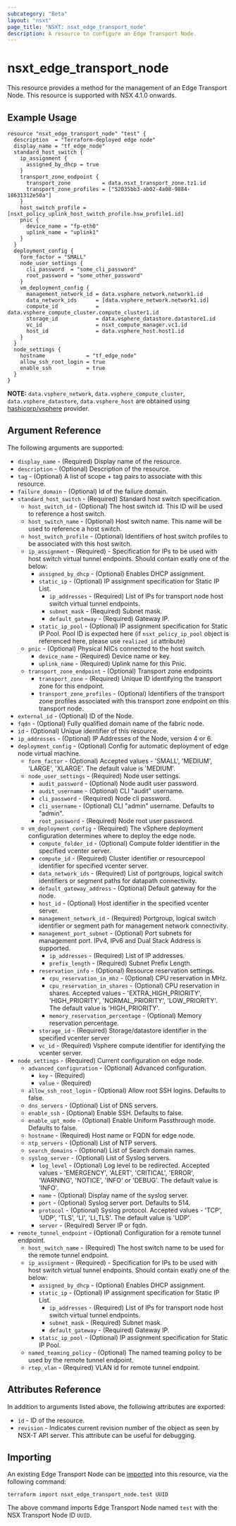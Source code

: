 ```yaml
---
subcategory: "Beta"
layout: "nsxt"
page_title: "NSXT: nsxt_edge_transport_node"
description: A resource to configure an Edge Transport Node.
---
```


# nsxt_edge_transport_node

This resource provides a method for the management of an Edge Transport Node.
This resource is supported with NSX 4.1.0 onwards.

## Example Usage

```hcl
resource "nsxt_edge_transport_node" "test" {
  description  = "Terraform-deployed edge node"
  display_name = "tf_edge_node"
  standard_host_switch {
    ip_assignment {
      assigned_by_dhcp = true
    }
    transport_zone_endpoint {
      transport_zone          = data.nsxt_transport_zone.tz1.id
      transport_zone_profiles = ["52035bb3-ab02-4a08-9884-18631312e50a"]
    }
    host_switch_profile = [nsxt_policy_uplink_host_switch_profile.hsw_profile1.id]
    pnic {
      device_name = "fp-eth0"
      uplink_name = "uplink1"
    }
  }
  deployment_config {
    form_factor = "SMALL"
    node_user_settings {
      cli_password  = "some_cli_password"
      root_password = "some_other_password"
    }
    vm_deployment_config {
      management_network_id = data.vsphere_network.network1.id
      data_network_ids      = [data.vsphere_network.network1.id]
      compute_id            = data.vsphere_compute_cluster.compute_cluster1.id
      storage_id            = data.vsphere_datastore.datastore1.id
      vc_id                 = nsxt_compute_manager.vc1.id
      host_id               = data.vsphere_host.host1.id
    }
  }
  node_settings {
    hostname             = "tf_edge_node"
    allow_ssh_root_login = true
    enable_ssh           = true
  }
}
```

**NOTE:** `data.vsphere_network`, `data.vsphere_compute_cluster`, `data.vsphere_datastore`, `data.vsphere_host` are 
obtained using [hashicorp/vsphere](https://registry.terraform.io/providers/hashicorp/vsphere/) provider.

## Argument Reference

The following arguments are supported:

* `display_name` - (Required) Display name of the resource.
* `description` - (Optional) Description of the resource.
* `tag` - (Optional) A list of scope + tag pairs to associate with this resource.
* `failure_domain` - (Optional)  Id of the failure domain.
* `standard_host_switch` - (Required) Standard host switch specification.
  * `host_switch_id` - (Optional) The host switch id. This ID will be used to reference a host switch.
  * `host_switch_name` - (Optional) Host switch name. This name will be used to reference a host switch.
  * `host_switch_profile` - (Optional) Identifiers of host switch profiles to be associated with this host switch.
  * `ip_assignment` - (Required) - Specification for IPs to be used with host switch virtual tunnel endpoints. Should contain exatly one of the below:
    * `assigned_by_dhcp` - (Optional) Enables DHCP assignment.
    * `static_ip` - (Optional) IP assignment specification for Static IP List.
      * `ip_addresses` - (Required) List of IPs for transport node host switch virtual tunnel endpoints.
      * `subnet_mask` - (Required) Subnet mask.
      * `default_gateway` - (Required) Gateway IP.
    * `static_ip_pool` - (Optional) IP assignment specification for Static IP Pool. Pool ID is expected here (if `nsxt_policy_ip_pool` object is referenced here, please use `realized_id` attribute)
  * `pnic` - (Optional) Physical NICs connected to the host switch.
    * `device_name` - (Required) Device name or key.
    * `uplink_name` - (Required) Uplink name for this Pnic.
  * `transport_zone_endpoint` - (Optional) Transport zone endpoints
    * `transport_zone` - (Required) Unique ID identifying the transport zone for this endpoint.
    * `transport_zone_profiles` - (Optional) Identifiers of the transport zone profiles associated with this transport zone endpoint on this transport node.
* `external_id` - (Optional) ID of the Node.
* `fqdn` - (Optional) Fully qualified domain name of the fabric node.
* `id` - (Optional) Unique identifier of this resource.
* `ip_addresses` - (Optional) IP Addresses of the Node, version 4 or 6.
* `deployment_config` - (Optional) Config for automatic deployment of edge node virtual machine.
  * `form_factor` - (Optional) Accepted values - 'SMALL', 'MEDIUM', 'LARGE', 'XLARGE'. The default value is 'MEDIUM'.
  * `node_user_settings` - (Required) Node user settings.
    * `audit_password` - (Optional) Node audit user password.
    * `audit_username` - (Optional) CLI "audit" username.
    * `cli_password` - (Required) Node cli password.
    * `cli_username` - (Optional) CLI "admin" username. Defaults to "admin".
    * `root_password` - (Required) Node root user password.
  * `vm_deployment_config` - (Required) The vSphere deployment configuration determines where to deploy the edge node.
    * `compute_folder_id` - (Optional) Compute folder identifier in the specified vcenter server.
    * `compute_id` - (Required) Cluster identifier or resourcepool identifier for specified vcenter server.
    * `data_network_ids` - (Required) List of portgroups, logical switch identifiers or segment paths for datapath connectivity.
    * `default_gateway_address` - (Optional) Default gateway for the node.
    * `host_id` - (Optional) Host identifier in the specified vcenter server.
    * `management_network_id` - (Required) Portgroup, logical switch identifier or segment path for management network connectivity.
    * `management_port_subnet` - (Optional) Port subnets for management port. IPv4, IPv6 and Dual Stack Address is supported.
      * `ip_addresses` - (Required) List of IP addresses.
      * `prefix_length` - (Required) Subnet Prefix Length.
    * `reservation_info` - (Optional) Resource reservation settings.
      * `cpu_reservation_in_mhz` - (Optional) CPU reservation in MHz.
      * `cpu_reservation_in_shares` - (Optional) CPU reservation in shares. Accepted values - 'EXTRA_HIGH_PRIORITY', 'HIGH_PRIORITY', 'NORMAL_PRIORITY', 'LOW_PRIORITY'. The default value is 'HIGH_PRIORITY'.
      * `memory_reservation_percentage` - (Optional) Memory reservation percentage.
    * `storage_id` - (Required) Storage/datastore identifier in the specified vcenter server
    * `vc_id` - (Required) Vsphere compute identifier for identifying the vcenter server.
* `node_settings` - (Required) Current configuration on edge node.
  * `advanced_configuration` - (Optional) Advanced configuration.
    * `key` - (Required)
    * `value` - (Required)
  * `allow_ssh_root_login` - (Optional) Allow root SSH logins. Defaults to false.
  * `dns_servers` - (Optional) List of DNS servers.
  * `enable_ssh` - (Optional) Enable SSH. Defaults to false.
  * `enable_upt_mode` - (Optional) Enable Uniform Passthrough mode. Defaults to false.
  * `hostname` - (Required) Host name or FQDN for edge node.
  * `ntp_servers` - (Optional) List of NTP servers.
  * `search_domains` - (Optional) List of Search domain names.
  * `syslog_server` - (Optional) List of Syslog servers.
    * `log_level` - (Optional) Log level to be redirected. Accepted values - 'EMERGENCY', 'ALERT', 'CRITICAL', 'ERROR', 'WARNING', 'NOTICE', 'INFO' or 'DEBUG'. The default value is 'INFO'.
    * `name` - (Optional) Display name of the syslog server.
    * `port` - (Optional) Syslog server port. Defaults to 514.
    * `protocol` - (Optional) Syslog protocol. Accepted values - 'TCP', 'UDP', 'TLS', 'LI', 'LI_TLS'. The default value is 'UDP'.
    * `server` - (Required) Server IP or fqdn.
* `remote_tunnel_endpoint` - (Optional) Configuration for a remote tunnel endpoint.
  * `host_switch_name` - (Required) The host switch name to be used for the remote tunnel endpoint.
  * `ip_assignment` - (Required) - Specification for IPs to be used with host switch virtual tunnel endpoints. Should contain exatly one of the below:
    * `assigned_by_dhcp` - (Optional) Enables DHCP assignment.
    * `static_ip` - (Optional) IP assignment specification for Static IP List.
      * `ip_addresses` - (Required) List of IPs for transport node host switch virtual tunnel endpoints.
      * `subnet_mask` - (Required) Subnet mask.
      * `default_gateway` - (Required) Gateway IP.
    * `static_ip_pool` - (Optional) IP assignment specification for Static IP Pool.
  * `named_teaming_policy` - (Optional) The named teaming policy to be used by the remote tunnel endpoint.
  * `rtep_vlan` - (Required) VLAN id for remote tunnel endpoint.

## Attributes Reference

In addition to arguments listed above, the following attributes are exported:

* `id` - ID of the resource.
* `revision` - Indicates current revision number of the object as seen by NSX-T API server. This attribute can be useful for debugging.

## Importing

An existing Edge Transport Node can be [imported][docs-import] into this resource, via the following command:

[docs-import]: https://www.terraform.io/cli/import

```
terraform import nsxt_edge_transport_node.test UUID
```
The above command imports Edge Transport Node named `test` with the NSX Transport Node ID `UUID`.
